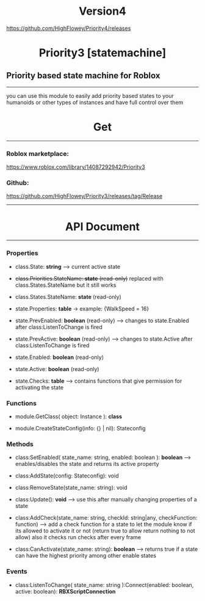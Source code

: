 # <div align="center">Version4</div>
https://github.com/HighFlowey/Priority4/releases

# <div align="center">Priority3 [statemachine]</div>
## Priority based state machine for Roblox
<hr>

you can use this module to easily add priority based states to your humanoids or other types of instances and have full control over them

# <div align="center">Get</div>
<hr>

### Roblox marketplace:
https://www.roblox.com/library/14087292942/Priority3

### Github:
https://github.com/HighFlowey/Priority3/releases/tag/Release
<hr>

# <div align="center">API Document</div>
<hr>

### **Properties**

* class.State: **string** --> current active state

* ~~class.Priorities.StateName: **state** (read-only)~~ replaced with class.States.StateName but it still works

* class.States.StateName: **state** (read-only)

* state.Properties: **table** → example: {WalkSpeed = 16}

* state.PrevEnabled: **boolean** (read-only) --> changes to state.Enabled after class:ListenToChange is fired

* state.PrevActive: **boolean** (read-only) --> changes to state.Active after class:ListenToChange is fired

* state.Enabled: **boolean** (read-only)

* state.Active: **boolean** (read-only)

* state.Checks: **table** --> contains functions that give permission for activating the state

### **Functions**

* module.GetClass( object: Instance ): **class**

* module.CreateStateConfig(info: {} | nil): Stateconfig

### **Methods**

* class:SetEnabled( state_name: string, enabled: boolean ): **boolean** --> enables/disables the state and returns its active property

* class:AddState(config: Stateconfig): void

* class:RemoveState(state_name: string): void

* class:Update(): **void** --> use this after manually changing properties of a state

* class:AddCheck(state_name: string, checkId: string|any, checkFunction: function) --> add a check function for a state to let the module know if its allowed to activate it or not (return true to allow return nothing to not allow) also it checks run checks after every frame

* class:CanActivate(state_name: string): **boolean** --> returns true if a state can have the highest priority among other enable states

### **Events**
* class:ListenToChange( state_name: string ):Connect(enabled: boolean, active: boolean): **RBXScriptConnection**
